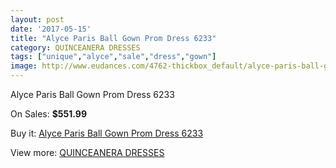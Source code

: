 ```yaml
---
layout: post
date: '2017-05-15'
title: "Alyce Paris Ball Gown Prom Dress 6233"
category: QUINCEANERA DRESSES
tags: ["unique","alyce","sale","dress","gown"]
image: http://www.eudances.com/4762-thickbox_default/alyce-paris-ball-gown-prom-dress-6233.jpg
---
```

Alyce Paris Ball Gown Prom Dress 6233

On Sales: **$551.99**
<a href="https://www.eudances.com/en/quinceanera-dresses/1609-alyce-paris-ball-gown-prom-dress-6233.html"><amp-img layout="responsive" width="600" height="600" src="//www.eudances.com/4762-thickbox_default/alyce-paris-ball-gown-prom-dress-6233.jpg" alt="Alyce Paris Ball Gown Prom Dress 6233 0" /></a>
<a href="https://www.eudances.com/en/quinceanera-dresses/1609-alyce-paris-ball-gown-prom-dress-6233.html"><amp-img layout="responsive" width="600" height="600" src="//www.eudances.com/4763-thickbox_default/alyce-paris-ball-gown-prom-dress-6233.jpg" alt="Alyce Paris Ball Gown Prom Dress 6233 1" /></a>

Buy it: [Alyce Paris Ball Gown Prom Dress 6233](https://www.eudances.com/en/quinceanera-dresses/1609-alyce-paris-ball-gown-prom-dress-6233.html "Alyce Paris Ball Gown Prom Dress 6233")

View more: [QUINCEANERA DRESSES](https://www.eudances.com/en/17-quinceanera-dresses "QUINCEANERA DRESSES")